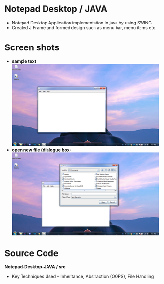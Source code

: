 # Notepad Desktop / JAVA
* Notepad Desktop Application implementation in java by using SWING.
* Created J Frame and formed design such as menu bar, menu items etc.
# Screen shots 
* **sample text**
![Screenshot](https://github.com/nagrajHiremath/Notepad-Desktop-JAVA/blob/main/ScreenShot%201.png)
* **open new file (dialogue box)**
![Screenshot](https://github.com/nagrajHiremath/Notepad-Desktop-JAVA/blob/main/ScreenShot%202.png)

# Source Code
**Notepad-Desktop-JAVA / src**
* Key Techniques Used – Inheritance, Abstraction (OOPS), File Handling


